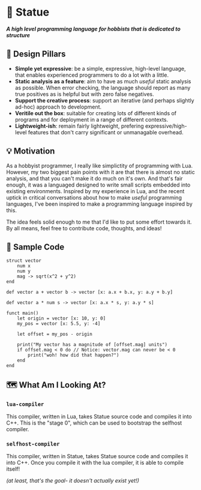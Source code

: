 # 🧱 Statue

**_A high level programming language for hobbists that is dedicated to structure_**

## 📜 Design Pillars

-   **Simple yet expressive**: be a simple, expressive, high-level language, that enables experienced programmers to do a lot with a little.
-   **Static analysis as a feature**: aim to have as much _useful_ static analysis as possible. When error checking, the language should report as many true positives as is helpful but with zero false negatives.
-   **Support the creative process**: support an iterative (and perhaps slightly ad-hoc) approach to development.
-   **Veritile out the box**: suitable for creating lots of different kinds of programs and for deployment in a range of different contexts.
-   **Lightweight-ish**: remain fairly lightweight, prefering expressive/high-level features that don't carry significant or unmanagable overhead.

## 💡 Motivation

As a hobbyist programmer, I really like simplictity of programming with Lua. However, my two biggest pain points with it are that there is almost no static analysis, and that you can't make it do much on it's own. And that's fair enough, it was a languaged designed to write small scripts embedded into existing environments. Inspired by my experience in Lua, and the recent uptick in critical conversations about how to make _useful_ programming languages, I've been inspired to make a programming language inspired by this.

The idea feels solid enough to me that I'd like to put some effort towards it. By all means, feel free to contribute code, thoughts, and ideas!

## 💾 Sample Code

```statue
struct vector
    num x
    num y
    mag -> sqrt(x^2 + y^2)
end

def vector a + vector b -> vector [x: a.x + b.x, y: a.y + b.y]

def vector a * num s -> vector [x: a.x * s, y: a.y * s]

funct main()
    let origin = vector [x: 10, y: 0]
    my_pos = vector [x: 5.5, y: -4]

    let offset = my_pos - origin

    print("My vector has a magnitude of [offset.mag] units")
    if offset.mag < 0 do // Notice: vector.mag can never be < 0
        print("woh! how did that happen?")
    end
end
```

## 🗺️ What Am I Looking At?

### `lua-compiler`

This compiler, written in Lua, takes Statue source code and compiles it into C++. This is the "stage 0", which can be used to bootstrap the selfhost compiler.

### `selfhost-compiler`

This compiler, written in Statue, takes Statue source code and compiles it into C++. Once you compile it with the lua compiler, it is able to compile itself!

_(at least, that's the goal- it doesn't actually exist yet!)_
